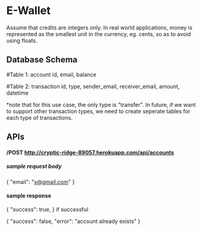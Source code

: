 # E-Wallet

Assume that credits are integers only. In real world applications, money is represented as the smallest unit in the currency, eg. cents, so as to avoid using floats. 

## Database Schema
#Table 1: account
id, email, balance

#Table 2: transaction
id, type, sender_email, receiver_email, amount, datetime

*note that for this use case, the only type is "transfer". In future, if we want to support other transaction types, we need to create seperate tables for each type of transactions.


## APIs
#### /POST http://cryptic-ridge-89057.herokuapp.com/api/accounts
##### sample request body
{
    "email": "x@gmail.com"
}

#### sample response
{
    "success": true,
} if successful

{
    "success": false,
    "error": "account already exists"
}


